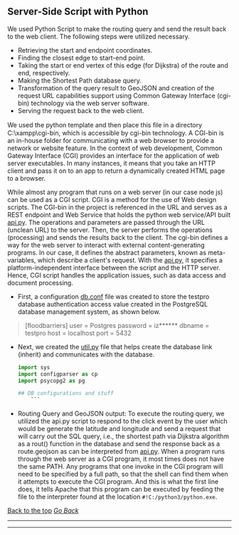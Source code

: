 ## Server-Side Script with Python
We used Python Script to make the routing query and send the result back to the web client. The following steps were utilized necessary.

* Retrieving the start and endpoint coordinates.
* Finding the closest edge to start-end point.
* Taking the start or end vertex of this edge (for Dijkstra) of the route and end, respectively.
* Making the Shortest Path database query.
* Transformation of the query result to GeoJSON and creation of the request URL capabilities support using Common Gateway Interface (cgi-bin) technology via the web server software.
* Serving the request back to the web client.

We used the python template and then place this ﬁle in a directory C:\xampp\cgi-bin, which is accessible by cgi-bin technology. A CGI-bin is an in-house folder for communicating with a web browser to provide a network or website feature. In the context of web development, Common Gateway Interface (CGI) provides an interface for the application of web server executables. In many instances, it means that you take an HTTP client and pass it on to an app to return a dynamically created HTML page to a browser.

While almost any program that runs on a web server (in our case node js) can be used as a CGI script. CGI is a method for the use of Web design scripts. The CGI-bin in the project is referenced in the URL and serves as a REST endpoint and Web Service that holds the python web service/API built [api.py](cgi-bin/api.py). The operations and parameters are passed through the URL (unclean URL) to the server. Then, the server performs the operations (processing) and sends the results back to the client. The cgi-bin defines a way for the web server to interact with external content-generating programs. In our case, it defines the abstract parameters, known as meta-variables, which describe a client's request. With the  [api.py](cgi-bin/api.py), it specifies a platform-independent interface between the script and the HTTP server. Hence, CGI script handles the application issues, such as data access and document processing.


* First, a configuration [db.conf](cgi-bin/db.conf) file was created to store the testpro database authentication access value created in the PostgreSQL database management system, as shown below.
>[floodbarriers]
    user = Postgres
    password = iz******
    dbname = testpro
    host = localhost
    port = 5432

* Next, we created the [util.py](cgi-bin/util.py) file that helps create the database link (inherit) and communicates with the database. 
    ```Python
    import sys
    import configparser as cp
    import psycopg2 as pg

    ## DB configurations and stuff
        ```
* Routing Query and GeoJSON output: To execute the routing query, we utilized the api.py script to respond to the click event by the user which would be generate the latitude and longitude and send a request that will carry out the SQL query, i.e., the shortest path via Dijkstra algorithm as a rout() function in the database and send the response back as a route.geojson as can be interpreted from [api.py](cgi-bin/api.py).
When a program runs through the web server as a CGI program, it most times does not have the same PATH. Any programs that one invoke in the CGI program will need to be specified by a full path, so that the shell can find them when it attempts to execute the CGI program. And this is what the first line does, it tells Apache that this program can be executed by feeding the file to the interpreter found at the location `#!C:/python3/python.exe`.

[Back to the top](#server-side-script-with-python)
*[Go Back](Tutorial.md)*
______
-----
